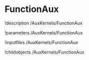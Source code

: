 <!-- MOOSE Documentation Stub: Remove this when content is added. -->

# FunctionAux
!description /AuxKernels/FunctionAux

!parameters /AuxKernels/FunctionAux

!inputfiles /AuxKernels/FunctionAux

!childobjects /AuxKernels/FunctionAux
